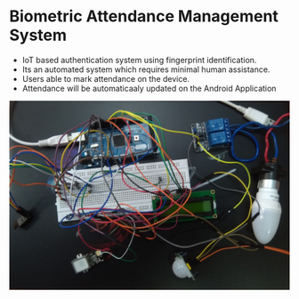 # Biometric Attendance Management System

- IoT based authentication system using fingerprint identification.
- Its an automated system which requires minimal human assistance.
- Users able to mark attendance on the device.
- Attendance will be automaticaaly updated on the Android Application

<img src="project.jpg" /> <br/> <br/>
